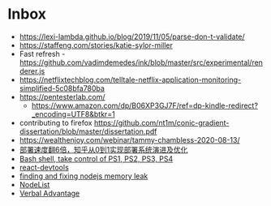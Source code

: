 # Inbox
- https://lexi-lambda.github.io/blog/2019/11/05/parse-don-t-validate/
- https://staffeng.com/stories/katie-sylor-miller
- Fast refresh - https://github.com/vadimdemedes/ink/blob/master/src/experimental/renderer.js
- https://netflixtechblog.com/telltale-netflix-application-monitoring-simplified-5c08bfa780ba
- https://pentesterlab.com/
  - https://www.amazon.com/dp/B06XP3GJ7F/ref=dp-kindle-redirect?_encoding=UTF8&btkr=1
- contributing to firefox https://github.com/nt1m/conic-gradient-dissertation/blob/master/dissertation.pdf
- https://wealthenjoy.com/webinar/tammy-chambless-2020-08-13/
- [部署速度翻6倍，知乎从0到1实现部署系统演进及优化](https://mp.weixin.qq.com/s/6r1u1ejVZCxce4ADz63hJA)
- [Bash shell, take control of PS1, PS2, PS3, PS4](https://www.thegeekstuff.com/2008/09/bash-shell-take-control-of-ps1-ps2-ps3-ps4-and-prompt_command/)
- [react-devtools](https://github.com/facebook/react-devtools/blob/master/agent/Bridge.js)
- [finding and fixing nodejs memory leak](https://marmelab.com/blog/2018/04/03/how-to-track-and-fix-memory-leak-with-nodejs.html#using-the-heap-dump-npm-package)
- [NodeList](https://developer.mozilla.org/en-US/docs/Web/API/NodeList)
- [Verbal Advantage](https://www.amazon.com/Verbal-Advantage-Steps-Powerful-Vocabulary/dp/0375709320)
